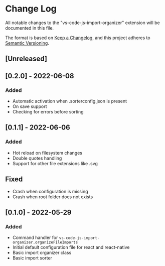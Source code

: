 # Change Log

All notable changes to the "vs-code-js-import-organizer" extension will be documented in this file.

The format is based on [Keep a Changelog](https://keepachangelog.com/en/1.0.0/),
and this project adheres to [Semantic Versioning](https://semver.org/spec/v2.0.0.html).

## [Unreleased]

## [0.2.0] - 2022-06-08

### Added

-   Automatic activation when .sorterconfig.json is present
-   On save support
-   Checking for errors before sorting

## [0.1.1] - 2022-06-06

### Added

-   Hot reload on filesystem changes
-   Double quotes handling
-   Support for other file extensions like .svg

## Fixed

-   Crash when configuration is missing
-   Crash when root folder does not exists

## [0.1.0] - 2022-05-29

### Added

-   Command handler for `vs-code-js-import-organizer.organizeFileImports`
-   Initial default configuration file for react and react-native
-   Basic import organizer class
-   Basic import sorter
